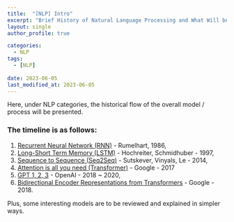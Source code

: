 ```yaml
---
title:  "[NLP] Intro"
excerpt: "Brief History of Natural Language Processing and What Will be Presented Here"
layout: single
author_profile: true

categories:
  - NLP
tags:
  - [NLP]
 
date: 2023-06-05
last_modified_at: 2023-06-05
---
```


Here, under NLP categories, the historical flow of the overall model / process will be presented.

<h3>The timeline is as follows:</h3>

1. <u>Recurrent Neural Network (RNN)</u> - Rumelhart, 1986,
2. <u>Long-Short Term Memory (LSTM)</u> - Hochreiter, Schmidhuber - 1997,
3. <u>Sequence to Sequence (Seq2Seq)</u> - Sutskever, Vinyals, Le - 2014,
4. <u>Attention is all you need (Transformer)</u> - Google - 2017
5. <u>GPT 1, 2, 3</u> - OpenAI - 2018 ~ 2020,
6. <u>Bidirectional Encoder Representations from Transformers</u> - Google - 2018.

Plus, some interesting models are to be reviewed and explained in simpler ways.